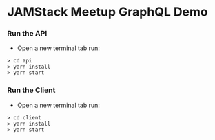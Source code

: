 # JAMStack Meetup GraphQL Demo

### Run the API
-  Open a new terminal tab run:
```
> cd api
> yarn install
> yarn start
```

### Run the Client
-  Open a new terminal tab run:
```
> cd client
> yarn install
> yarn start
```
